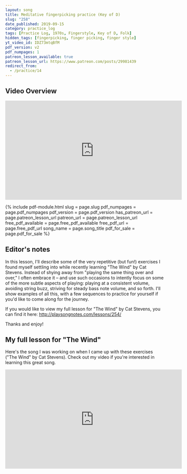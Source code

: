 ```yaml
---
layout: song
title: Meditative fingerpicking practice (Key of D)
slug: "258"
date_published: 2019-09-15
category: practice_log
tags: [Practice Log, 1970s, Fingerstyle, Key of D, Folk]
hidden_tags: [fingerpicking, finger picking, finger style]
yt_video_id: IDZ73mtqBfM
pdf_version: v2
pdf_numpages: 1
patreon_lesson_available: true
patreon_lesson_url: https://www.patreon.com/posts/29981439
redirect_from:
  - /practice/14
---
```




## Video Overview

<!-- Coming soon! -->

<iframe width="560" height="315" src="https://www.youtube.com/embed/IDZ73mtqBfM?showinfo=0" frameborder="0" allowfullscreen></iframe>

{% include pdf-module.html slug = page.slug pdf_numpages = page.pdf_numpages pdf_version = page.pdf_version has_patreon_url = page.patreon_lesson_url patreon_url = page.patreon_lesson_url free_pdf_available = page.free_pdf_available free_pdf_url = page.free_pdf_url song_name = page.song_title pdf_for_sale = page.pdf_for_sale %}

<!-- Coming soon! -->

## Editor's notes

In this lesson, I'll describe some of the very repetitive (but fun!) exercises I found myself settling into while recently learning "The Wind" by Cat Stevens. Instead of shying away from "playing the same thing over and over," I often embrace it – and use such occasions to intently focus on some of the more subtle aspects of playing: playing at a consistent volume, avoiding string buzz, striving for steady bass note volume, and so forth. I'll show examples of all this, with a few sequences to practice for yourself if you'd like to come along for the journey.

If you would like to view my full lesson for "The Wind" by Cat Stevens, you can find it here:
http://playsongnotes.com/lessons/254/

Thanks and enjoy!

## My full lesson for "The Wind"

Here's the song I was working on when I came up with these exercises ("The Wind" by Cat Stevens). Check out my video if you're interested in learning this great song.

<iframe width="560" height="315" src="https://www.youtube.com/embed/SLdUfxYg_28?showinfo=0" frameborder="0" allowfullscreen></iframe><br />
